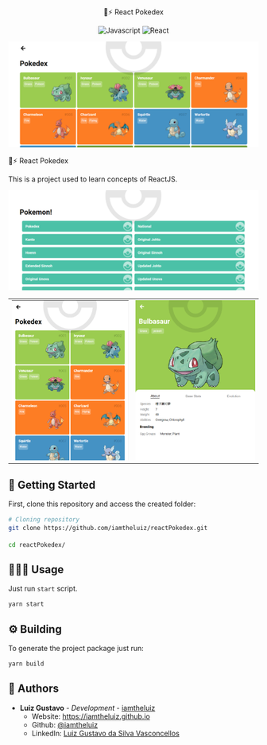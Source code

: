 <p align="center">
  🐹⚡ React Pokedex
</p>

<p align="center">
  <img alt="Javascript" src="https://img.shields.io/badge/-Javascript-44475a?logo=Javascript&color=191622&logoColor=white" />
  <img alt="React" src="https://img.shields.io/badge/-React-44475a?logo=react&color=191622&logoColor=white" />
</p>

<img src=".github/banner.png" alt="Captura de Tela da Página Inicial" />

🐹⚡ React Pokedex

This is a project used to learn concepts of ReactJS.

<p align="center">
  <img src=".github/index.png" alt="Captura de Tela da Página Inicial" />
  <table>
    <tr>
      <td>
        <img src=".github/pokedex-2.png" alt="Captura de Tela da Página Inicial" />
      </td>
      <td>
        <img src=".github/pokemon.png" alt="Captura de Tela da Página Inicial" />
      </td>
    </tr>
  </table>
</p>

## 🏃 Getting Started

First, clone this repository and access the created folder:

```bash
# Cloning repository
git clone https://github.com/iamtheluiz/reactPokedex.git

cd reactPokedex/
```

## 👨🏽‍💻 Usage

Just run `start` script.

```bash
yarn start
```

## ⚙️ Building

To generate the project package just run:

```bash
yarn build
```

## 💼 Authors

* **Luiz Gustavo** - *Development* - [iamtheluiz](https://github.com/iamtheluiz)
  * Website: https://iamtheluiz.github.io
  * Github: [@iamtheluiz](https://github.com/iamtheluiz)
  * LinkedIn: [Luiz Gustavo da Silva Vasconcellos](https://www.linkedin.com/in/luiz-gustavo-da-silva-vasconcellos)
